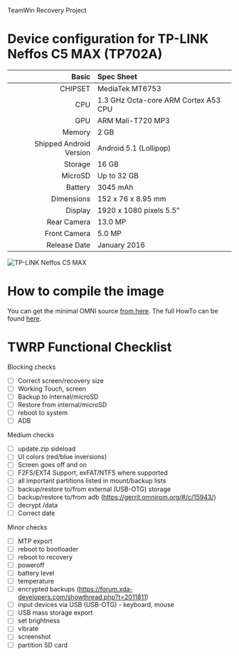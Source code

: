 TeamWin Recovery Project

Device configuration for TP-LINK Neffos C5 MAX (TP702A)
=====================================

Basic   | Spec Sheet
-------:|:-------------------------
CHIPSET | MediaTek MT6753
CPU     | 1.3 GHz Octa-core ARM Cortex A53 CPU
GPU     | ARM Mali-T720 MP3
Memory  | 2 GB
Shipped Android Version | Android 5.1 (Lollipop)
Storage | 16 GB
MicroSD | Up to 32 GB
Battery | 3045 mAh
Dimensions | 152 x 76 x 8.95 mm
Display | 1920 x 1080 pixels 5.5"
Rear Camera  | 13.0 MP
Front Camera | 5.0 MP
Release Date | January 2016

![TP-LINK Neffos C5 MAX](http://www.neffos.com/res/upfile/product/20160107020857.png "TP-LINK Neffos C5 MAX")

How to compile the image
=====================================
You can get the minimal OMNI source [from here](https://github.com/minimal-manifest-twrp/platform_manifest_twrp_omni).
The full HowTo can be found [here](https://forum.xda-developers.com/showthread.php?t=1943625).

TWRP Functional Checklist
=====================================

Blocking checks
- [ ] Correct screen/recovery size
- [ ] Working Touch, screen
- [ ] Backup to internal/microSD
- [ ] Restore from internal/microSD
- [ ] reboot to system
- [ ] ADB

Medium checks
- [ ] update.zip sideload
- [ ] UI colors (red/blue inversions)
- [ ] Screen goes off and on
- [ ] F2FS/EXT4 Support, exFAT/NTFS where supported
- [ ] all important partitions listed in mount/backup lists
- [ ] backup/restore to/from external (USB-OTG) storage
- [ ] backup/restore to/from adb (https://gerrit.omnirom.org/#/c/15943/)
- [ ] decrypt /data
- [ ] Correct date

Minor checks
- [ ] MTP export
- [ ] reboot to bootloader
- [ ] reboot to recovery
- [ ] poweroff
- [ ] battery level
- [ ] temperature
- [ ] encrypted backups (https://forum.xda-developers.com/showthread.php?t=2011811)
- [ ] input devices via USB (USB-OTG) - keyboard, mouse
- [ ] USB mass storage export
- [ ] set brightness
- [ ] vibrate
- [ ] screenshot
- [ ] partition SD card
